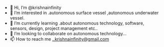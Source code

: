 - 👋 Hi, I’m @krishnainfinity
- 👀 I’m interested in .autonomous surface vessel ,autonomous underwater vessel.
- 🌱 I’m currently learning .about autonomous technology, software, sensors, design, project management etc..
- 💞️ I’m looking to collaborate on autonomous technology...
- 📫 How to reach me ..krishnainfinity@gmail.com

<!---
krishnainfinity/krishnainfinity is a ✨ special ✨ repository because its `README.md` (this file) appears on your GitHub profile.
You can click the Preview link to take a look at your changes.
--->
